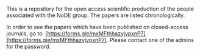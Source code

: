 This is a repository for the open access scientific production of the people associated with the NoDE group. The papers are listed chronologically.

In order to see the papers which have been published on closed-access journals, go to: [https://forms.gle/mxMFthhazvjypxnP7](https://forms.gle/mxMFthhazvjypxnP7). Please contact one of the admins for the password.

